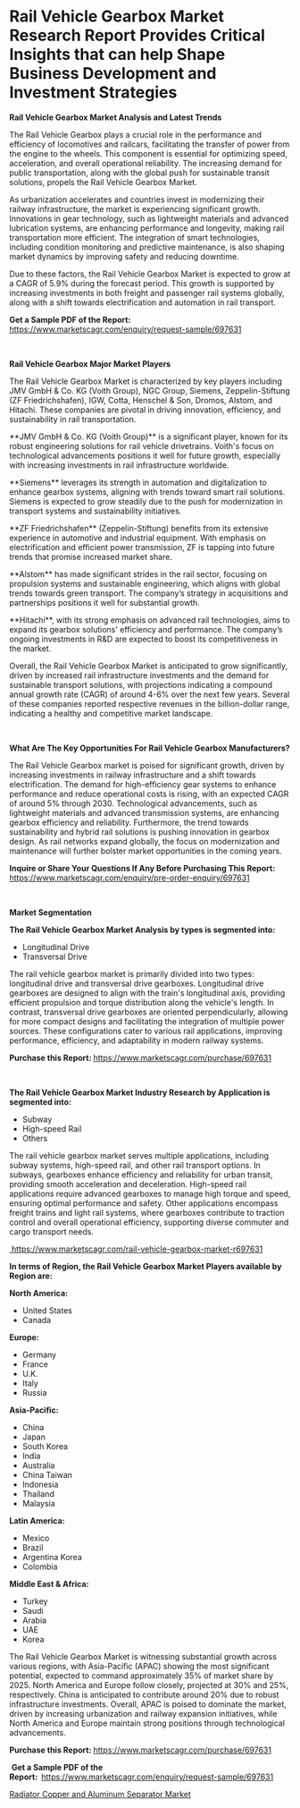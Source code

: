 <p><h1>Rail Vehicle Gearbox Market Research Report Provides Critical Insights that can help Shape Business Development and Investment Strategies</h1></p><p><strong>Rail Vehicle Gearbox Market Analysis and Latest Trends</strong></p>
<p><p>The Rail Vehicle Gearbox plays a crucial role in the performance and efficiency of locomotives and railcars, facilitating the transfer of power from the engine to the wheels. This component is essential for optimizing speed, acceleration, and overall operational reliability. The increasing demand for public transportation, along with the global push for sustainable transit solutions, propels the Rail Vehicle Gearbox Market. </p><p>As urbanization accelerates and countries invest in modernizing their railway infrastructure, the market is experiencing significant growth. Innovations in gear technology, such as lightweight materials and advanced lubrication systems, are enhancing performance and longevity, making rail transportation more efficient. The integration of smart technologies, including condition monitoring and predictive maintenance, is also shaping market dynamics by improving safety and reducing downtime.</p><p>Due to these factors, the Rail Vehicle Gearbox Market is expected to grow at a CAGR of 5.9% during the forecast period. This growth is supported by increasing investments in both freight and passenger rail systems globally, along with a shift towards electrification and automation in rail transport.</p></p>
<p><strong>Get a Sample PDF of the Report:&nbsp;</strong> <a href="https://www.marketscagr.com/enquiry/request-sample/697631?utm_campaign=3506&utm_medium=2&utm_source=Github&utm_content=ia&utm_term=23032025&utm_id=rail-vehicle-gearbox">https://www.marketscagr.com/enquiry/request-sample/697631</a></p>
<p>&nbsp;</p>
<p><strong>Rail Vehicle Gearbox Major Market Players</strong></p>
<p><p>The Rail Vehicle Gearbox Market is characterized by key players including JMV GmbH & Co. KG (Voith Group), NGC Group, Siemens, Zeppelin-Stiftung (ZF Friedrichshafen), IGW, Cotta, Henschel & Son, Dromos, Alstom, and Hitachi. These companies are pivotal in driving innovation, efficiency, and sustainability in rail transportation.</p><p>**JMV GmbH & Co. KG (Voith Group)** is a significant player, known for its robust engineering solutions for rail vehicle drivetrains. Voith's focus on technological advancements positions it well for future growth, especially with increasing investments in rail infrastructure worldwide.</p><p>**Siemens** leverages its strength in automation and digitalization to enhance gearbox systems, aligning with trends toward smart rail solutions. Siemens is expected to grow steadily due to the push for modernization in transport systems and sustainability initiatives.</p><p>**ZF Friedrichshafen** (Zeppelin-Stiftung) benefits from its extensive experience in automotive and industrial equipment. With emphasis on electrification and efficient power transmission, ZF is tapping into future trends that promise increased market share.</p><p>**Alstom** has made significant strides in the rail sector, focusing on propulsion systems and sustainable engineering, which aligns with global trends towards green transport. The company’s strategy in acquisitions and partnerships positions it well for substantial growth.</p><p>**Hitachi**, with its strong emphasis on advanced rail technologies, aims to expand its gearbox solutions' efficiency and performance. The company’s ongoing investments in R&D are expected to boost its competitiveness in the market.</p><p>Overall, the Rail Vehicle Gearbox Market is anticipated to grow significantly, driven by increased rail infrastructure investments and the demand for sustainable transport solutions, with projections indicating a compound annual growth rate (CAGR) of around 4-6% over the next few years. Several of these companies reported respective revenues in the billion-dollar range, indicating a healthy and competitive market landscape.</p></p>
<p>&nbsp;</p>
<p><strong>What Are The Key Opportunities For Rail Vehicle Gearbox Manufacturers?</strong></p>
<p><p>The Rail Vehicle Gearbox market is poised for significant growth, driven by increasing investments in railway infrastructure and a shift towards electrification. The demand for high-efficiency gear systems to enhance performance and reduce operational costs is rising, with an expected CAGR of around 5% through 2030. Technological advancements, such as lightweight materials and advanced transmission systems, are enhancing gearbox efficiency and reliability. Furthermore, the trend towards sustainability and hybrid rail solutions is pushing innovation in gearbox design. As rail networks expand globally, the focus on modernization and maintenance will further bolster market opportunities in the coming years.</p></p>
<p><strong>Inquire or Share Your Questions If Any Before Purchasing This Report:</strong> <a href="https://www.marketscagr.com/enquiry/pre-order-enquiry/697631?utm_campaign=3506&utm_medium=2&utm_source=Github&utm_content=ia&utm_term=23032025&utm_id=rail-vehicle-gearbox">https://www.marketscagr.com/enquiry/pre-order-enquiry/697631</a></p>
<p>&nbsp;</p>
<p><strong>Market Segmentation</strong></p>
<p><strong>The Rail Vehicle Gearbox Market Analysis by types is segmented into:</strong></p>
<p><ul><li>Longitudinal Drive</li><li>Transversal Drive</li></ul></p>
<p><p>The rail vehicle gearbox market is primarily divided into two types: longitudinal drive and transversal drive gearboxes. Longitudinal drive gearboxes are designed to align with the train's longitudinal axis, providing efficient propulsion and torque distribution along the vehicle's length. In contrast, transversal drive gearboxes are oriented perpendicularly, allowing for more compact designs and facilitating the integration of multiple power sources. These configurations cater to various rail applications, improving performance, efficiency, and adaptability in modern railway systems.</p></p>
<p><strong>Purchase this Report:&nbsp;</strong><a href="https://www.marketscagr.com/purchase/697631?utm_campaign=3506&utm_medium=2&utm_source=Github&utm_content=ia&utm_term=23032025&utm_id=rail-vehicle-gearbox">https://www.marketscagr.com/purchase/697631</a></p>
<p>&nbsp;</p>
<p><strong>The Rail Vehicle Gearbox Market Industry Research by Application is segmented into:</strong></p>
<p><ul><li>Subway</li><li>High-speed Rail</li><li>Others</li></ul></p>
<p><p>The rail vehicle gearbox market serves multiple applications, including subway systems, high-speed rail, and other rail transport options. In subways, gearboxes enhance efficiency and reliability for urban transit, providing smooth acceleration and deceleration. High-speed rail applications require advanced gearboxes to manage high torque and speed, ensuring optimal performance and safety. Other applications encompass freight trains and light rail systems, where gearboxes contribute to traction control and overall operational efficiency, supporting diverse commuter and cargo transport needs.</p></p>
<p><a href="https://www.marketscagr.com/rail-vehicle-gearbox-market-r697631?utm_campaign=3506&utm_medium=2&utm_source=Github&utm_content=ia&utm_term=23032025&utm_id=rail-vehicle-gearbox">&nbsp;https://www.marketscagr.com/rail-vehicle-gearbox-market-r697631</a></p>
<p><strong>In terms of Region, the Rail Vehicle Gearbox Market Players available by Region are:</strong></p>
<p>
    <p> <strong> North America: </strong>
        <ul>
            <li>United States</li>
            <li>Canada</li>
        </ul>
        </p> 
    <p> <strong> Europe: </strong>
        <ul>
            <li>Germany</li>
            <li>France</li>
            <li>U.K.</li>
            <li>Italy</li>
            <li>Russia</li>
        </ul>
        </p> 
    <p> <strong> Asia-Pacific: </strong>
        <ul>
            <li>China</li>
            <li>Japan</li>
            <li>South Korea</li>
            <li>India</li>
            <li>Australia</li>
            <li>China Taiwan</li>
            <li>Indonesia</li>
            <li>Thailand</li>
            <li>Malaysia</li>
        </ul>
        </p> 
    <p> <strong> Latin America: </strong>
        <ul>
            <li>Mexico</li>
            <li>Brazil</li>
            <li>Argentina Korea</li>
            <li>Colombia</li>
        </ul>
        </p> 
    <p> <strong> Middle East & Africa: </strong>
        <ul>
            <li>Turkey</li>
            <li>Saudi</li>
            <li>Arabia</li>
            <li>UAE</li>
            <li>Korea</li>
        </ul>
    </p>
    </p>
<p><p>The Rail Vehicle Gearbox Market is witnessing substantial growth across various regions, with Asia-Pacific (APAC) showing the most significant potential, expected to command approximately 35% of market share by 2025. North America and Europe follow closely, projected at 30% and 25%, respectively. China is anticipated to contribute around 20% due to robust infrastructure investments. Overall, APAC is poised to dominate the market, driven by increasing urbanization and railway expansion initiatives, while North America and Europe maintain strong positions through technological advancements.</p></p>
<p><strong>Purchase this Report: </strong><a href="https://www.marketscagr.com/purchase/697631?utm_campaign=3506&utm_medium=2&utm_source=Github&utm_content=ia&utm_term=23032025&utm_id=rail-vehicle-gearbox">https://www.marketscagr.com/purchase/697631</a></p>
<p>&nbsp;<strong>Get a Sample PDF of the Report:&nbsp;&nbsp;</strong><a href="https://www.marketscagr.com/enquiry/request-sample/697631?utm_campaign=3506&utm_medium=2&utm_source=Github&utm_content=ia&utm_term=23032025&utm_id=rail-vehicle-gearbox">https://www.marketscagr.com/enquiry/request-sample/697631</a></p>
<p><strong></strong></p>
<p><p><a href="https://github.com/leijavaagexo/Market-Research-Report-List-1/blob/main/radiator-copper-and-aluminum-separator-market.md?utm_campaign=3506&utm_medium=2&utm_source=Github&utm_content=ia&utm_term=23032025&utm_id=rail-vehicle-gearbox">Radiator Copper and Aluminum Separator Market</a></p></p>